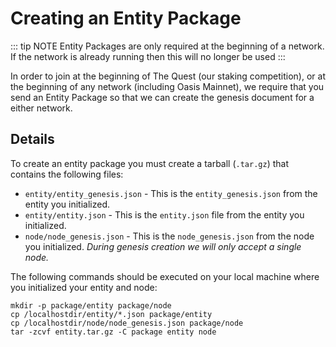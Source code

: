 # Creating an Entity Package

::: tip NOTE
Entity Packages are only required at the beginning of a network. If the network
is already running then this will no longer be used
:::

In order to join at the beginning of The Quest (our staking competition), or at
the beginning of any network (including Oasis Mainnet), we require that you send
an Entity Package so that we can create the genesis document for a either
network.

## Details

To create an entity package you must create a tarball (`.tar.gz`) that contains
the following files:

* `entity/entity_genesis.json` - This is the `entity_genesis.json` from the
  entity you initialized.
* `entity/entity.json` - This is the `entity.json` file from the entity you
  initialized.
* `node/node_genesis.json` - This is the `node_genesis.json` from the node you
  initialized. _During genesis creation we will only accept a single node._

The following commands should be executed on your local machine where you
initialized your entity and node:

```shell
mkdir -p package/entity package/node
cp /localhostdir/entity/*.json package/entity
cp /localhostdir/node/node_genesis.json package/node
tar -zcvf entity.tar.gz -C package entity node
```
